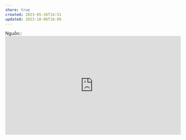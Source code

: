 ```yaml
---
share: true
created: 2023-05-26T14:51
updated: 2023-10-06T16:09
---
```

Nguồn:: <iframe width="560" height="315" src="https://www.youtube.com/embed/VBwWbFpkltg?start=3487" title="YouTube video player" frameborder="0" allow="accelerometer; autoplay; clipboard-write; encrypted-media; gyroscope; picture-in-picture; web-share" allowfullscreen></iframe>
